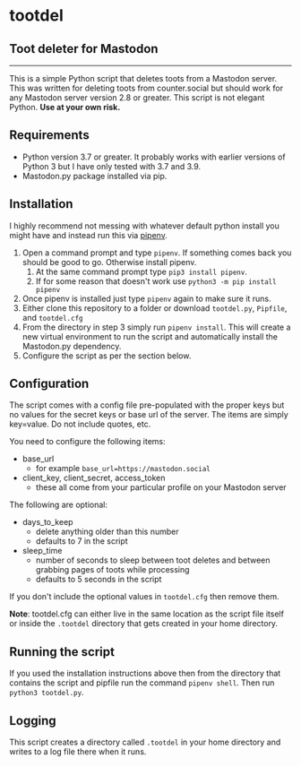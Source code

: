 # tootdel
## Toot deleter for Mastodon

---

This is a simple Python script that deletes toots from a Mastodon server. 
This was written for deleting toots from counter.social but should work 
for any Mastodon server version 2.8 or greater. This script is not elegant 
Python. __Use at your own risk.__

## Requirements

- Python version 3.7 or greater. It probably works with earlier versions of 
  Python 3 but I have only tested with 3.7 and 3.9.
- Mastodon.py package installed via pip.

## Installation
I highly recommend not messing with whatever default python install you 
might have and instead run this via [pipenv](https://pypi.org/project/pipenv/).

1. Open a command prompt and type `pipenv`. If something comes back you 
   should be good to go. Otherwise install pipenv.
    1. At the same command prompt type `pip3 install pipenv`.
    2. If for some reason that doesn't work use `python3 -m pip install pipenv`
2. Once pipenv is installed just type `pipenv` again to make sure it runs.
3. Either clone this repository to a folder or download `tootdel.py`, `Pipfile`, 
   and `tootdel.cfg`
4. From the directory in step 3 simply run `pipenv install`. This will create a 
   new virtual environment to run the script and automatically install the 
   Mastodon.py dependency.
5. Configure the script as per the section below.

## Configuration
The script comes with a config file pre-populated with the proper keys but 
no values for the secret keys or base url of the server. The items are simply
key=value. Do not include quotes, etc.

You need to configure the following items:

- base_url
    - for example `base_url=https://mastodon.social`
- client_key, client_secret, access_token
    - these all come from your particular profile on your Mastodon server

The following are optional:
- days_to_keep
    - delete anything older than this number
    - defaults to 7 in the script
- sleep_time
    - number of seconds to sleep between toot deletes and between grabbing 
      pages of toots while processing
    - defaults to 5 seconds in the script
    
If you don't include the optional values in `tootdel.cfg` then remove them.

__Note__: tootdel.cfg can either live in the same location as the script 
file itself or inside the `.tootdel` directory that gets created in your 
home directory.


## Running the script
If you used the installation instructions above then from the directory that 
contains the script and pipfile run the command `pipenv shell`. Then run 
`python3 tootdel.py`. 

## Logging
This script creates a directory called `.tootdel` in your home directory and 
writes to a log file there when it runs.
    

